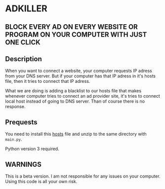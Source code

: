 # ADKILLER


## BLOCK EVERY AD ON EVERY WEBSITE OR PROGRAM ON YOUR COMPUTER WITH JUST ONE CLICK


## Description

When you want to connect a website, your computer requests IP adress from your DNS server. But if your computer has that IP adress in it's hosts file, then it tries to connect that
IP adress. 

What we are doing is adding a blacklist to our hosts file that makes whenever computer tries to connect an ad provider site, it's tries to connect local host instead of going to DNS server.
Than of course there is no response. 

## Prequests
You need to install this [hosts](https://winhelp2002.mvps.org/hosts.zip) file and unzip to the same directory with `main.py`.


Python version 3 required.

## WARNINGS

This is a beta version. I am not responsible for any issues on your computer. Using this code is all your own risk.
